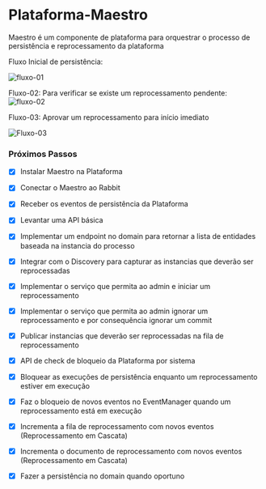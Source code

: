 # Plataforma-Maestro
Maestro é um componente de plataforma para orquestrar o processo de persistência e reprocessamento da plataforma

Fluxo Inicial de persistência:

![fluxo-01](https://www.planttext.com/plantuml/img/TP4zRiCm38LtdOAZSmLdQ8QcG8OMGTAn2slHAG5PSaHPIC_JeGV9nKh9HMkaAA51uC_x7gMD98nf6fmnYPCZU73J9S3ESyVeO6V99-wvGq1ueev4sA8bq7EWCOQImK6R0hnuU4II50CSAMRkI5F6L80nxK6dNmcskJRh_9wYi2JoIbeR3UwXUQO1uetmIBxOg53KKiRhv_KZtAqWlP67HdXO6T1eJnD6Yq0_Z77103yD23qxB1KIhIcNd10qNlMgHhkda-ugm5wDbp61yrJGMPq9nOKxgpKVu9wb2vdUrzL3MM9xASobn8WH5vFnhtT52xgiBdyz_lSGCgDkh1U9uooXfiA0xB_xlEM-tinyBI4fZCPiDA6V_mK0 "Fluxo Inicial")


Fluxo-02: Para verificar se existe um reprocessamento pendente:
![fluxo-02](https://www.planttext.com/plantuml/img/VP0nRiCm34LtdkAFpb2WwEWEoPIfdGfaogBONmWBMJ8asV1zCWJeDNonCCbMeEL4yk7pazoLwdATXY1IjGPY7wOblRo-jJWmgzVEeH2L0pB7d3gMuWR6cZ0ozfOGFU4CpMwzhfU4OyIdOwavuOjvrexM4daOYRGVwmySl0Pt5_urz5r4FHekMimXdRvfC3vrsmtgcH5DqM4Zi6YpuMmu_JEGmGvfegtuInId40p7NlrzpJIAxAoofzm0 "Fluxo para verificar se existe reprocessamento pendente")

Fluxo-03: Aprovar um reprocessamento para início imediato

![Fluxo-03](https://www.planttext.com/plantuml/img/bP2zYW9H38NxF4NAtK8GjXiBjH4i166nsoRCH0pSkRdatfdrTMIBVP1vCUDF8Ig2NVxETyYPvK9MkZO052c1SH6wlOx6NnNEasbFm__mfzWe6djVSyxKSYoAFn5NnBcOuZTRBpNx2E3C0wWskHiE9efqng1YCcbPx97K46ub4FP2E5yl9wvUQthccJWsNh2V-8gfG9KfE5sY-yRQ0OcCRdI6yKfl-1utUKzTQ_HdWvjVlF5t9nxO1-yb5tu1cNx2AHTD03D_mCC-0W00)





### Próximos Passos

- [x] Instalar Maestro na Plataforma
- [x] Conectar o Maestro ao Rabbit
- [x] Receber os eventos de persistência da Plataforma
- [x] Levantar uma API básica
- [x] Implementar um endpoint no domain para retornar a lista de entidades baseada na instancia do processo
- [x] Integrar com o Discovery para capturar as instancias que deverão ser reprocessadas
- [x] Implementar o serviço que permita ao admin e iniciar um reprocessamento
- [x] Implementar o serviço que permita ao admin ignorar um reprocessamento e por consequência ignorar um commit
- [x] Publicar instancias que deverão ser reprocessadas na fila de reprocessamento
- [x] API de check de bloqueio da Plataforma por sistema
- [x] Bloquear as execuções de persistência enquanto um reprocessamento estiver em execução
- [x] Faz o bloqueio de novos eventos no EventManager quando um reprocessamento está em execução
- [x] Incrementa a fila de reprocessamento com novos eventos (Reprocessamento em Cascata)
- [x] Incrementa o documento de reprocessamento com novos eventos (Reprocessamento em Cascata)
- [x] Fazer a persistência no domain quando oportuno

